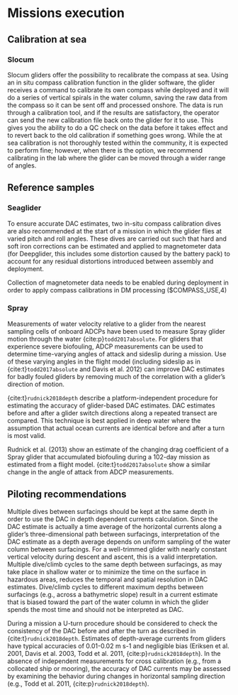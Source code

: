 # Missions execution

## Calibration at sea

### Slocum
Slocum gliders offer the possibility to recalibrate the compass at sea. 
Using an in situ compass calibration function in the glider software, the glider receives a command to calibrate its own compass while deployed and it will do a series of vertical spirals in the water column, saving the raw data from the compass so it can be sent off and processed onshore. 
The data is run through a calibration tool, and if the results are satisfactory, the operator can send the new calibration file back onto the glider for it to use. 
This gives you the ability to do a QC check on the data before it takes effect and to revert back to the old calibration if something goes wrong. 
While the at sea calibration is not thoroughly tested within the community, it is expected to perform fine; however, when there is the option, we recommend calibrating in the lab where the glider can be moved through a wider range of angles. 

## Reference samples

### Seaglider
To ensure accurate DAC estimates, two in-situ compass calibration dives are also recommended at the start of a mission in which the glider flies at varied pitch and roll angles. 
These dives are carried out such that hard and soft iron corrections can be estimated and applied to magnetometer data (for Deepglider, this includes some distortion caused by the battery pack) to account for any residual distortions introduced between assembly and deployment.  

Collection of magnetometer data needs to be enabled during deployment in order to apply compass calibrations in DM processing ($COMPASS_USE,4)


### Spray
Measurements of water velocity relative to a glider from the nearest sampling cells of onboard ADCPs have been used to measure Spray glider motion through the water {cite:p}`todd2017absolute`. 
For gliders that experience severe biofouling, ADCP measurements can be used to determine time-varying angles of attack and sideslip during a mission. 
Use of these varying angles in the flight model (including sideslip as in {cite:t}`todd2017absolute` and Davis et al. 2012) can improve DAC estimates for badly fouled gliders by removing much of the correlation with a glider’s direction of motion.

{cite:t}`rudnick2018depth` describe a platform-independent procedure for estimating the accuracy of glider-based DAC estimates. 
DAC estimates before and after a glider switch directions along a repeated transect are compared. 
This technique is best applied in deep water where the assumption that actual ocean currents are identical before and after a turn is most valid.

Rudnick et al. (2013) show an estimate of the changing drag coefficient of a Spray glider that accumulated biofouling during a 102-day mission as estimated from a flight model. 
{cite:t}`todd2017absolute` show a similar change in the angle of attack from ADCP measurements.

## Piloting recommendations 
Multiple dives between surfacings should be kept at the same depth in order to use the DAC in depth dependent currents calculation. 
Since the DAC estimate is actually a time average of the horizontal currents along a glider’s three-dimensional path between surfacings, interpretation of the DAC estimate as a depth average depends on uniform sampling of the water column between surfacings. 
For a well-trimmed glider with nearly constant vertical velocity during descent and ascent, this is a valid interpretation. 
Multiple dive/climb cycles to the same depth between surfacings, as may take place in shallow water or to minimize the time on the surface in hazardous areas, reduces the temporal and spatial resolution in DAC estimates. 
Dive/climb cycles to different maximum depths between surfacings (e.g., across a bathymetric slope) result in a current estimate that is biased toward the part of the water column in which the glider spends the most time and should not be interpreted as DAC.

During a mission a U-turn procedure should be considered to check the consistency of the DAC before and after the turn as described in {cite:t}`rudnick2018depth`.
Estimates of depth-average currents from gliders have typical accuracies of 0.01-0.02 m s-1 and negligible bias (Eriksen et al. 2001, Davis et al. 2003, Todd et al. 2011, {cite:p}`rudnick2018depth`). 
In the absence of independent measurements for cross calibration (e.g., from a collocated ship or mooring), the accuracy of DAC currents may be assessed by examining the behavior during changes in horizontal sampling direction (e.g., Todd et al. 2011, {cite:p}`rudnick2018depth`).

